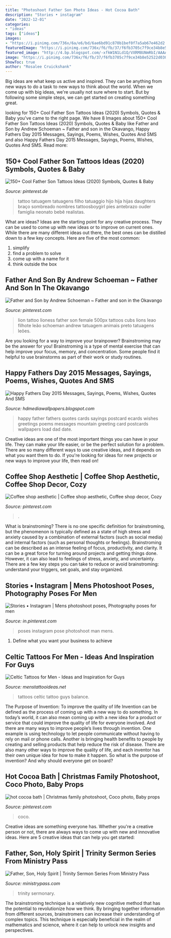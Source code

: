 ```yaml
---
title: "Photoshoot Father Son Photo Ideas - Hot Cocoa Bath"
description: "Stories • instagram"
date: "2022-12-01"
categories:
- "ideas"
tags: ["ideas"]
images:
- "https://i.pinimg.com/736x/6a/e6/bd/6ae6bd91c870b1bef0f7a5ab67e462d2.jpg"
featuredImage: "https://i.pinimg.com/736x/f6/fb/37/f6fb3705c7f9ce34b8e52522d0305642.jpg"
featured_image: "http://4.bp.blogspot.com/-xfkW1N1Ld1Q/VXRM8UNmRbI/AAAAAAAACOo/Y0D39xBaqsE/s1600/graphic1.jpg"
image: "https://i.pinimg.com/736x/f6/fb/37/f6fb3705c7f9ce34b8e52522d0305642.jpg"
ShowToc: true
author: "Rosalee Cruickshank"
---
```



Big ideas are what keep us active and inspired. They can be anything from new ways to do a task to new ways to think about the world. When we come up with big ideas, we're usually not sure where to start. But by following some simple steps, we can get started on creating something great.

	

		
looking for 150+ Cool Father Son Tattoos Ideas (2020) Symbols, Quotes &amp; Baby you've came to the right page. We have 8 Images about 150+ Cool Father Son Tattoos Ideas (2020) Symbols, Quotes &amp; Baby like Father and Son by Andrew Schoeman ~ Father and son in the Okavango, Happy Fathers Day 2015 Messages, Sayings, Poems, Wishes, Quotes And SMS and also Happy Fathers Day 2015 Messages, Sayings, Poems, Wishes, Quotes And SMS. Read more:
		
    
## 150+ Cool Father Son Tattoos Ideas (2020) Symbols, Quotes &amp; Baby

<img loading=lazy src="https://i.pinimg.com/736x/87/02/ed/8702ed432f24136f43f79808929b2ea3.jpg" onerror="this.onerror=null;this.src='https://tse3.mm.bing.net/th?id=OIP.JpSPSPo9EbQrGhkoaNU0jwHaOF&amp;pid=15.1';" alt="150+ Cool Father Son Tattoos Ideas (2020) Symbols, Quotes &amp; Baby">

_Source: pinterest.de_

>tattoo tatuagem tatuagens filho tatuaggio hijo hija hijas daughters braço sombreado nombres tattoosboygirl pies antebrazo ouder famiglia neonato bebê realistas. 

	

What are ideas?
Ideas are the starting point for any creative process. They can be used to come up with new ideas or to improve on current ones. While there are many different ideas out there, the best ones can be distilled down to a few key concepts. Here are five of the most common:
1. simplify
2. find a problem to solve
3. come up with a name for it
4. think outside the box

    
## Father And Son By Andrew Schoeman ~ Father And Son In The Okavango

<img loading=lazy src="https://i.pinimg.com/736x/6a/e6/bd/6ae6bd91c870b1bef0f7a5ab67e462d2.jpg" onerror="this.onerror=null;this.src='https://tse2.mm.bing.net/th?id=OIP.hVtTuyRg0POukCnVQqnP3wAAAA&amp;pid=15.1';" alt="Father and Son by Andrew Schoeman ~ Father and son in the Okavango">

_Source: pinterest.com_

>lion tattoo lioness father son female 500px tattoos cubs lions leao filhote leão schoeman andrew tatuagem animais preto tatuagens leões. 

	

Are you looking for a way to improve your brainpower? Brainstroming may be the answer for you! Brainstroming is a type of mental exercise that can help improve your focus, memory, and concentration. Some people find it helpful to use brainstorms as part of their work or study routines.

    
## Happy Fathers Day 2015 Messages, Sayings, Poems, Wishes, Quotes And SMS

<img loading=lazy src="http://4.bp.blogspot.com/-xfkW1N1Ld1Q/VXRM8UNmRbI/AAAAAAAACOo/Y0D39xBaqsE/s1600/graphic1.jpg" onerror="this.onerror=null;this.src='https://tse3.mm.bing.net/th?id=OIP.afPquCHQRGoxfMLa1ou0jQHaFQ&amp;pid=15.1';" alt="Happy Fathers Day 2015 Messages, Sayings, Poems, Wishes, Quotes And SMS">

_Source: hdmediawallpapers.blogspot.com_

>happy father fathers quotes cards sayings postcard ecards wishes greetings poems messages mountain greeting card postcards wallpapers load dad date. 

	

Creative ideas are one of the most important things you can have in your life. They can make your life easier, or be the perfect solution for a problem. There are so many different ways to use creative ideas, and it depends on what you want them to do. If you're looking for ideas for new projects or new ways to improve your life, then read on!

    
## Coffee Shop Aesthetic | Coffee Shop Aesthetic, Coffee Shop Decor, Cozy

<img loading=lazy src="https://i.pinimg.com/736x/f6/fb/37/f6fb3705c7f9ce34b8e52522d0305642.jpg" onerror="this.onerror=null;this.src='https://tse1.mm.bing.net/th?id=OIP.Z7OrS1WeoKOlS32LVTHqAwHaNL&amp;pid=15.1';" alt="Coffee shop aesthetic | Coffee shop aesthetic, Coffee shop decor, Cozy">

_Source: pinterest.com_

>. 

	

What is brainstroming?
There is no one specific definition for brainstroming, but the phenomenon is typically defined as a state of high stress and anxiety caused by a combination of external factors (such as social media) and internal factors (such as personal thoughts or feelings). Brainstroming can be described as an intense feeling of focus, productivity, and clarity. It can be a great force for turning around projects and getting things done. However, it can also lead to feelings of stress, anxiety, and uncertainty. There are a few key steps you can take to reduce or avoid brainstroming: understand your triggers, set goals, and stay organized.

    
## Stories • Instagram | Mens Photoshoot Poses, Photography Poses For Men

<img loading=lazy src="https://i.pinimg.com/736x/4b/68/91/4b68910a82c78e28dfffffc1b76f0888.jpg" onerror="this.onerror=null;this.src='https://tse3.mm.bing.net/th?id=OIP.DhICFPwBDrlDLrHHL7aUAAHaNK&amp;pid=15.1';" alt="Stories • Instagram | Mens photoshoot poses, Photography poses for men">

_Source: in.pinterest.com_

>poses instagram pose photoshoot man mens. 

	

1. Define what you want your business to achieve 

    
## Celtic Tattoos For Men - Ideas And Inspiration For Guys

<img loading=lazy src="http://www.menstattooideas.net/tattooimages/2016/06/celtic-tattoos-16.jpg" onerror="this.onerror=null;this.src='https://tse4.mm.bing.net/th?id=OIP.1HhETAvnokXaWgf-5ynW7gHaJ4&amp;pid=15.1';" alt="Celtic Tattoos for Men - Ideas and Inspiration for Guys">

_Source: menstattooideas.net_

>tattoos celtic tattoo guys balance. 

	

The Purpose of Invention: To improve the quality of life
Invention can be defined as the process of coming up with a new way to do something. In today’s world, it can also mean coming up with a new idea for a product or service that could improve the quality of life for everyone involved. And there are many ways to improve people’s lives through invention. One example is using technology to let people communicate without having to rely on mail or phone calls. Another is bringing health benefits to people by creating and selling products that help reduce the risk of disease. There are also many other ways to improve the quality of life, and each inventor has their own unique idea for how to make it happen. So what is the purpose of invention? And why should everyone get on board?

    
## Hot Cocoa Bath | Christmas Family Photoshoot, Coco Photo, Baby Props

<img loading=lazy src="https://i.pinimg.com/736x/0d/8f/77/0d8f77e6b8659cf4e1866305f429e388.jpg" onerror="this.onerror=null;this.src='https://tse2.mm.bing.net/th?id=OIP.eDl9yfcdGPFZaWbccvFWZgHaGq&amp;pid=15.1';" alt="hot cocoa bath | Christmas family photoshoot, Coco photo, Baby props">

_Source: pinterest.com_

>coco. 

	

Creative ideas are something everyone has. Whether you're a creative person or not, there are always ways to come up with new and innovative ideas. Here are 5 creative ideas that can help you get started: 

    
## Father, Son, Holy Spirit | Trinity Sermon Series From Ministry Pass

<img loading=lazy src="https://ministrypass-prod.s3.amazonaws.com/uploads/2020/10/Father-Son-Holy-Spirit-Trinity-Sermon-Series.jpg" onerror="this.onerror=null;this.src='https://tse1.mm.bing.net/th?id=OIP.8Ab0bJ_nuDKbhL4bGgNGdwHaEL&amp;pid=15.1';" alt="Father, Son, Holy Spirit | Trinity Sermon Series From Ministry Pass">

_Source: ministrypass.com_

>trinity sermonary. 

	

The brainstroming technique is a relatively new cognitive method that has the potential to revolutionize how we think. By bringing together information from different sources, brainstromers can increase their understanding of complex topics. This technique is especially beneficial in the realm of mathematics and science, where it can help to unlock new insights and perspectives.

